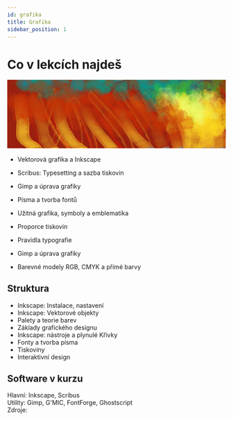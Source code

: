 ```yaml
---
id: grafika
title: Grafika
sidebar_position: 1
---
```


# Co v lekcích najdeš
![image](../img/toppicture3.png)
- Vektorová grafika a Inkscape
- Scribus: Typesetting a sazba tiskovin
- Gimp a úprava grafiky
- Písma a tvorba fontů
- Užitná grafika, symboly a emblematika

- Proporce tiskovin
- Pravidla typografie
- Gimp a úprava grafiky
- Barevné modely RGB, CMYK a přímé barvy

## Struktura
- Inkscape: Instalace, nastavení
- Inkscape: Vektorové objekty
- Palety a teorie barev
- Základy grafického designu
- Inkscape: nástroje a plynulé Křivky
- Fonty a tvorba písma
- Tiskoviny
- Interaktivní design


## Software v kurzu

Hlavní: Inkscape, Scribus  
Utility: Gimp, G'MIC, FontForge, Ghostscript  
Zdroje:
